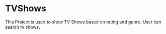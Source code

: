 # TVShows
This Project is used to show TV Shows based on rating and genre. User can search tv shows.
